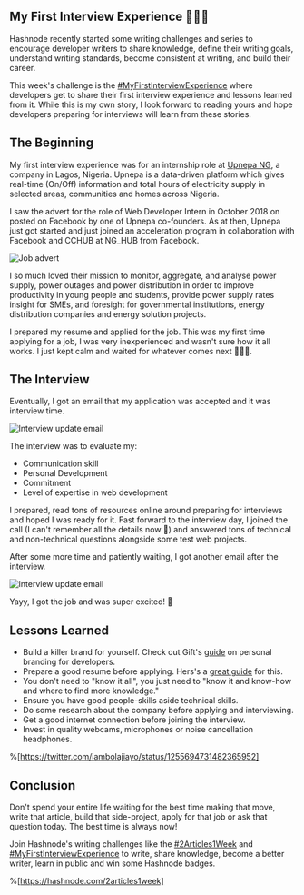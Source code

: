 ## My First Interview Experience 👨🏾‍💻

Hashnode recently started some writing challenges and series to encourage developer writers to share knowledge, define their writing goals, understand writing standards, become consistent at writing, and build their career.

This week's challenge is the [#MyFirstInterviewExperience](https://hashnode.com/n/myfirstinterviewexperience) where developers get to share their first interview experience and lessons learned from it. While this is my own story, I look forward to reading yours and hope developers preparing for interviews will learn from these stories.

## The Beginning

My first interview experience was for an internship role at [Upnepa NG](http://upnepa.ng), a company in Lagos, Nigeria. Upnepa is a data-driven platform which gives real-time (On/Off) information and total hours of electricity supply in selected areas, communities and homes across Nigeria.

I saw the advert for the role of Web Developer Intern in October 2018 on posted on Facebook by one of Upnepa co-founders. As at then, Upnepa just got started and just joined an acceleration program in collaboration with  Facebook and CCHUB at NG_HUB from Facebook.

![Job advert](https://scontent.fabv3-1.fna.fbcdn.net/v/t1.0-9/44364900_1915387021864420_6954921085934501888_o.jpg?_nc_cat=108&_nc_sid=8bfeb9&_nc_eui2=AeHpxiQsL-c6g_FUtHLg7UIGJ61ogewWSDUnrWiB7BZINTZCc2oNu9tl-JXd8yczpxox5WAuzD0IKNc4qqnkhJzi&_nc_ohc=SSFgYGRQxFgAX-w7Z1N&_nc_ht=scontent.fabv3-1.fna&oh=86961966a24213bbde0b2888dcfe9a52&oe=5F317E93) 

I so much loved their mission to monitor, aggregate, and analyse power supply, power outages and power distribution in order to improve productivity in young people and students, provide power supply rates insight for SMEs, and foresight for governmental institutions, energy distribution companies and energy solution projects. 

I prepared my resume and applied for the job. This was my first time applying for a job, I was very inexperienced and wasn't sure how it all works. I just kept calm and waited for whatever comes next 🧘🏾‍♂️.

## The Interview

Eventually, I got an email that my application was accepted and it was interview time.

![Interview update email](https://cdn.hashnode.com/res/hashnode/image/upload/v1594718355180/xCshdJ7nT.png)

The interview was to evaluate my:

- Communication skill
- Personal Development 
- Commitment
- Level of expertise in web development

I prepared, read tons of resources online around preparing for interviews and hoped I was ready for it. Fast forward to the interview day, I joined the call (I can't remember all the details now 😬) and answered tons of technical and non-technical questions alongside some test web projects.

After some more time and patiently waiting, I got another email after the interview.

![Interview update email](https://cdn.hashnode.com/res/hashnode/image/upload/v1594718712888/McxVBK6Zo.png)

Yayy, I got the job and was super excited! 🤩

## Lessons Learned

- Build a killer brand for yourself. Check out Gift's [guide](https://lauragift21.hashnode.dev/building-a-killer-personal-brand-cjww7wzdj000m1ws1o42r58hm) on personal branding for developers.
- Prepare a good resume before applying. Hers's a [great guide](https://www.freecodecamp.org/news/how-to-write-a-great-resume-for-software-engineers-75d514dd8322/) for this.
- You don't need to "know it all", you just need to "know it and know-how and where to find more knowledge."
- Ensure you have good people-skills aside technical skills.
- Do some research about the company before applying and interviewing.
- Get a good internet connection before joining the interview.
- Invest in quality webcams, microphones or noise cancellation headphones.

%[https://twitter.com/iambolajiayo/status/1255694731482365952]

## Conclusion

Don't spend your entire life waiting for the best time making that move, write that article, build that side-project, apply for that job or ask that question today. The best time is always now!

Join Hashnode's writing challenges like the [#2Articles1Week](https://hashnode.com/2articles1week) and [#MyFirstInterviewExperience](https://hashnode.com/n/myfirstinterviewexperience) to write, share knowledge, become a better writer, learn in public and win some Hashnode badges.

%[https://hashnode.com/2articles1week]